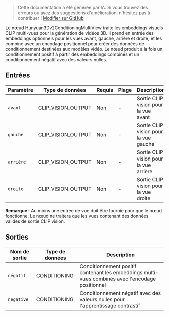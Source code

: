 > Cette documentation a été générée par IA. Si vous trouvez des erreurs ou avez des suggestions d'amélioration, n'hésitez pas à contribuer ! [Modifier sur GitHub](https://github.com/Comfy-Org/embedded-docs/blob/main/comfyui_embedded_docs/docs/Hunyuan3Dv2ConditioningMultiView/fr.md)

Le nœud Hunyuan3Dv2ConditioningMultiView traite les embeddings visuels CLIP multi-vues pour la génération de vidéos 3D. Il prend en entrée des embeddings optionnels pour les vues avant, gauche, arrière et droite, et les combine avec un encodage positionnel pour créer des données de conditionnement destinées aux modèles vidéo. Le nœud produit à la fois un conditionnement positif à partir des embeddings combinés et un conditionnement négatif avec des valeurs nulles.

## Entrées

| Paramètre | Type de données | Requis | Plage | Description |
|-----------|-----------|----------|-------|-------------|
| `avant` | CLIP_VISION_OUTPUT | Non | - | Sortie CLIP vision pour la vue avant |
| `gauche` | CLIP_VISION_OUTPUT | Non | - | Sortie CLIP vision pour la vue gauche |
| `arrière` | CLIP_VISION_OUTPUT | Non | - | Sortie CLIP vision pour la vue arrière |
| `droite` | CLIP_VISION_OUTPUT | Non | - | Sortie CLIP vision pour la vue droite |

**Remarque :** Au moins une entrée de vue doit être fournie pour que le nœud fonctionne. Le nœud ne traitera que les vues contenant des données valides de sortie CLIP vision.

## Sorties

| Nom de sortie | Type de données | Description |
|-------------|-----------|-------------|
| `négatif` | CONDITIONING | Conditionnement positif contenant les embeddings multi-vues combinés avec l'encodage positionnel |
| `negative` | CONDITIONING | Conditionnement négatif avec des valeurs nulles pour l'apprentissage contrastif |
